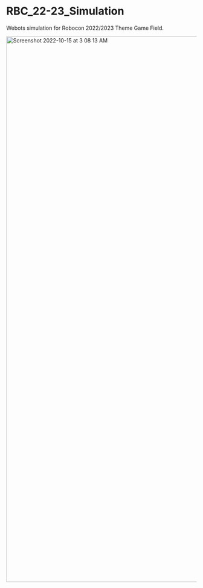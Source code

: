 # RBC_22-23_Simulation

Webots simulation for Robocon 2022/2023 Theme Game Field. 

<img width="1440" alt="Screenshot 2022-10-15 at 3 08 13 AM" src="https://user-images.githubusercontent.com/89406960/195922869-772046d2-5fdd-4132-b3b1-4822cb4a7538.png">
